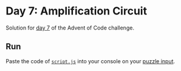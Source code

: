 # Day 7: Amplification Circuit
Solution for [day 7](https://adventofcode.com/2019/day/7) of the Advent of Code challenge.

## Run
Paste the code of [`script.js`](script.js) into your console on your [puzzle input](https://adventofcode.com/2019/day/7/input).